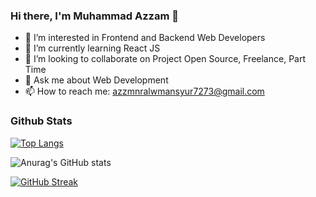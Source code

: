 ### Hi there, I'm Muhammad Azzam 👋

- 👀 I’m interested in Frontend and Backend Web Developers
- 🌱 I’m currently learning React JS
- 👯 I’m looking to collaborate on Project Open Source, Freelance, Part Time
- 💬 Ask me about Web Development
- 📫 How to reach me: azzmnralwmansyur7273@gmail.com

### Github Stats

[![Top Langs](https://github-readme-stats.vercel.app/api/top-langs/?username=azzmnrwebdev&layout=compact&theme=radical&border_color=141E61)](https://github.com/anuraghazra/github-readme-stats)

![Anurag's GitHub stats](https://github-readme-stats.vercel.app/api?username=azzmnrwebdev&show_icons=true&theme=radical&border_color=141E61)

[![GitHub Streak](https://github-readme-streak-stats.herokuapp.com?user=azzmnrwebdev&theme=radical&border=141E61)](https://git.io/streak-stats)
